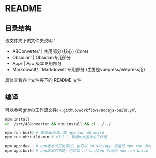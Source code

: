 # README

## 目录结构

该文件夹下的文件夹说明：

- ABConverter/  | 共用部分 (核心) (Core)
- Obsidian/     | Obsidian专用部分
- App/          | App 版本专用部分
- MarkdownIt/   | MarkdownIt 专用部分 (主要是vuepress/vitepress用)

具体查看各个文件夹下的 README 文件

## 编译

可以参考github工作流文件: `/.github/workflows/nodejs-build.yml`

```bash
npm install
cd ./src/ABConverter && npm install && cd ../../

npm run build # 编译ob版本，或 npm run ob:build
npm run ob:build-min # v3.2.1 新增min版本的工作流

npm app:dev   # app版本的开发调试，也可以 cd src/App 后运行 npm run dev
npm app:build # app版本的构建，也可以 cd src/App 后运行 npm run build
```
